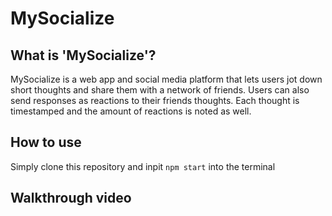 # MySocialize

## What is 'MySocialize'?
MySocialize is a web app and social media platform that lets users jot down short thoughts and share them with a network of friends. Users can also send responses as reactions to their friends thoughts. Each thought is timestamped and the amount of reactions is noted as well.

## How to use
Simply clone this repository and inpit `npm start` into the terminal

## Walkthrough video